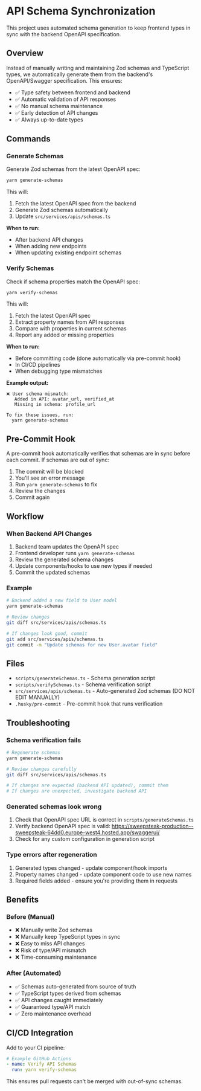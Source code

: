 # API Schema Synchronization

This project uses automated schema generation to keep frontend types in sync with the backend OpenAPI specification.

## Overview

Instead of manually writing and maintaining Zod schemas and TypeScript types, we automatically generate them from the backend's OpenAPI/Swagger specification. This ensures:

- ✅ Type safety between frontend and backend
- ✅ Automatic validation of API responses
- ✅ No manual schema maintenance
- ✅ Early detection of API changes
- ✅ Always up-to-date types

## Commands

### Generate Schemas

Generate Zod schemas from the latest OpenAPI spec:

```bash
yarn generate-schemas
```

This will:
1. Fetch the latest OpenAPI spec from the backend
2. Generate Zod schemas automatically
3. Update `src/services/apis/schemas.ts`

**When to run:**
- After backend API changes
- When adding new endpoints
- When updating existing endpoint schemas

### Verify Schemas

Check if schema properties match the OpenAPI spec:

```bash
yarn verify-schemas
```

This will:
1. Fetch the latest OpenAPI spec
2. Extract property names from API responses
3. Compare with properties in current schemas
4. Report any added or missing properties

**When to run:**
- Before committing code (done automatically via pre-commit hook)
- In CI/CD pipelines
- When debugging type mismatches

**Example output:**
```
❌ User schema mismatch:
   Added in API: avatar_url, verified_at
   Missing in schema: profile_url

To fix these issues, run:
  yarn generate-schemas
```

## Pre-Commit Hook

A pre-commit hook automatically verifies that schemas are in sync before each commit. If schemas are out of sync:

1. The commit will be blocked
2. You'll see an error message
3. Run `yarn generate-schemas` to fix
4. Review the changes
5. Commit again

## Workflow

### When Backend API Changes

1. Backend team updates the OpenAPI spec
2. Frontend developer runs `yarn generate-schemas`
3. Review the generated schema changes
4. Update components/hooks to use new types if needed
5. Commit the updated schemas

### Example

```bash
# Backend added a new field to User model
yarn generate-schemas

# Review changes
git diff src/services/apis/schemas.ts

# If changes look good, commit
git add src/services/apis/schemas.ts
git commit -m "Update schemas for new User.avatar field"
```

## Files

- `scripts/generateSchemas.ts` - Schema generation script
- `scripts/verifySchemas.ts` - Schema verification script
- `src/services/apis/schemas.ts` - Auto-generated Zod schemas (DO NOT EDIT MANUALLY)
- `.husky/pre-commit` - Pre-commit hook that runs verification

## Troubleshooting

### Schema verification fails

```bash
# Regenerate schemas
yarn generate-schemas

# Review changes carefully
git diff src/services/apis/schemas.ts

# If changes are expected (backend API updated), commit them
# If changes are unexpected, investigate backend API
```

### Generated schemas look wrong

1. Check that OpenAPI spec URL is correct in `scripts/generateSchemas.ts`
2. Verify backend OpenAPI spec is valid: https://sweepsteak-production--sweepsteak-64dd0.europe-west4.hosted.app/swaggerui/
3. Check for any custom configuration in generation script

### Type errors after regeneration

1. Generated types changed - update component/hook imports
2. Property names changed - update component code to use new names
3. Required fields added - ensure you're providing them in requests

## Benefits

### Before (Manual)
- ❌ Manually write Zod schemas
- ❌ Manually keep TypeScript types in sync
- ❌ Easy to miss API changes
- ❌ Risk of type/API mismatch
- ❌ Time-consuming maintenance

### After (Automated)
- ✅ Schemas auto-generated from source of truth
- ✅ TypeScript types derived from schemas
- ✅ API changes caught immediately
- ✅ Guaranteed type/API match
- ✅ Zero maintenance overhead

## CI/CD Integration

Add to your CI pipeline:

```yaml
# Example GitHub Actions
- name: Verify API Schemas
  run: yarn verify-schemas
```

This ensures pull requests can't be merged with out-of-sync schemas.
